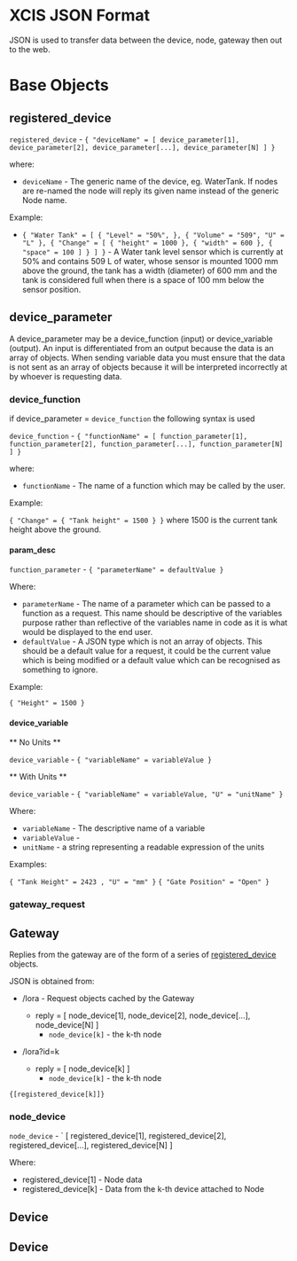 # XCIS JSON Format

JSON is used to transfer data between the device, node, gateway then out to the web.

# Base Objects

## registered_device

`registered_device` - `{ "deviceName" = [ device_parameter[1], device_parameter[2], device_parameter[...], device_parameter[N] ] }`

where:
+ `deviceName` - The generic name of the device, eg. WaterTank. If nodes are re-named the node will reply its given name instead of the generic Node name.


Example:
+ `{ "Water Tank" = [ { "Level" = "50%", }, { "Volume" = "509", "U" = "L" }, { "Change" = [ { "height" = 1000 }, { "width" = 600 }, { "space" = 100 ] } ] }` - A Water tank level sensor which is currently at 50% and contains 509 L of water, whose sensor is mounted 1000 mm above the ground, the tank has a width (diameter) of 600 mm and the tank is considered full when there is a space of 100 mm below the sensor position.

## device_parameter

A device_parameter may be a device_function (input) or device_variable (output). An input is differentiated from an output because the data is an array of objects. When sending variable data you must ensure that the data is not sent as an array of objects because it will be interpreted incorrectly at by whoever is requesting data.

### device_function

if device_parameter = `device_function` the following syntax is used

`device_function` - `{ "functionName" = [ function_parameter[1], function_parameter[2], function_parameter[...], function_parameter[N] ] }`

where:
+ `functionName` - The name of a function which may be called by the user.

Example:

`{ "Change" = { "Tank height" = 1500 } }` where 1500 is the current tank height above the ground.

#### param_desc

`function_parameter` - `{ "parameterName" = defaultValue }`

Where:
+ `parameterName` - The name of a parameter which can be passed to a function as a request. This name should be descriptive of the variables purpose rather than reflective of the variables name in code as it is what would be displayed to the end user.
+ `defaultValue` - A JSON type which is not an array of objects. This should be a default value for a request, it could be the current value which is being modified or a default value which can be recognised as something to ignore.

Example:

`{ "Height" = 1500 }`

#### device_variable

** No Units **

`device_variable` - `{ "variableName" = variableValue }`

** With Units **

`device_variable` - `{ "variableName" = variableValue, "U" = "unitName" }`

Where:
+ `variableName` - The descriptive name of a variable
+ `variableValue` - 
+ `unitName` - a string representing a readable expression of the units

Examples:

`{ "Tank Height" = 2423 , "U" = "mm" }`
`{ "Gate Position" = "Open" }`

### gateway_request

## Gateway

Replies from the gateway are of the form of a series of [registered_device](#registered_device) objects.

JSON is obtained from:
+ /lora - Request objects cached by the Gateway
  + reply = [ node_device[1], node_device[2], node_device[...], node_device[N] ]
    + `node_device[k]` - the k-th node

+ /lora?id=k
  + reply = [ node_device[k] ]
    + `node_device[k]` - the k-th node

`{[registered_device[k]]}`

### node_device

`node_device` - ` [ registered_device[1], registered_device[2], registered_device[...], registered_device[N] ]

Where:
+ registered_device[1] - Node data
+ registered_device[k] - Data from the k-th device attached to Node


## Device


## Device
